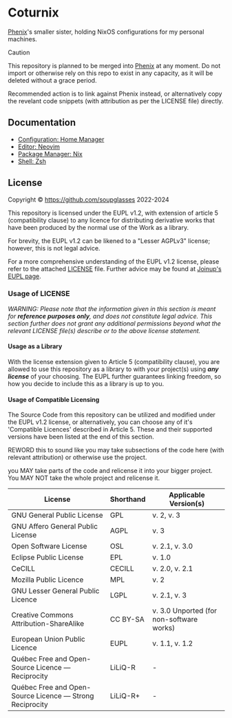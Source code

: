 # Coturnix

[Phenix](https://github.com/soupglasses/phenix)'s smaller sister, holding NixOS configurations for my personal machines.

> [!CAUTION]
> This repository is planned to be merged into [Phenix](https://github.com/soupglasses/phenix) at any moment. Do not import or otherwise rely on this repo to exist in any capacity, as it will be deleted without a grace period.
>
> Recommended action is to link against Phenix instead, or alternatively copy the revelant code snippets (with attribution as per the LICENSE file) directly.

## Documentation

- [Configuration: Home Manager](home/README.md)
- [Editor: Neovim](docs/nvim.md)
- [Package Manager: Nix](docs/nix.md)
- [Shell: Zsh](docs/zsh.md)

## License

Copyright © https://github.com/soupglasses 2022-2024

This repository is licensed under the EUPL v1.2, with extension of article 5
(compatibility clause) to any licence for distributing derivative works that
have been produced by the normal use of the Work as a library.

For brevity, the EUPL v1.2 can be likened to a "Lesser AGPLv3" license; however,
this is not legal advice.

For a more comprehensive understanding of the EUPL v1.2 license, please refer to
the attached [LICENSE](./LICENSE) file. Further advice may be found at
[Joinup's EUPL page](https://joinup.ec.europa.eu/collection/eupl).

### Usage of LICENSE

_WARNING: Please note that the information given in this section is meant for
___reference purposes only___, and does not constitute legal advice. This section
further does not grant any additional permissions beyond what the relevant
LICENSE file(s) describe or to the above license statement._

#### Usage as a Library

With the license extension given to Article 5 (compatibility clause), you are
allowed to use this repository as a library to with your project(s) using
___any license___ of your choosing. The EUPL further guarantees linking freedom,
so how you decide to include this as a library is up to you.

#### Usage of Compatible Licensing

The Source Code from this repository can be utilized and modified
under the EUPL v1.2 license, or alternatively, you can choose any of it's
'Compatible Licences' described in Article 5. These and their supported
versions have been listed at the end of this section.

REWORD this to sound like you may take subsections of the code here (with relevant attribution)
or otherwise use the project.

you MAY take parts of the code and relicense it into your bigger project.
You MAY NOT take the whole project and relicense it.


| License                                                   | Shorthand     | Applicable Version(s)                    |
|-----------------------------------------------------------|---------------|------------------------------------------|
| GNU General Public License                                | GPL           | v. 2, v. 3                               |
| GNU Affero General Public License                         | AGPL          | v. 3                                     |
| Open Software License                                     | OSL           | v. 2.1, v. 3.0                           |
| Eclipse Public License                                    | EPL           | v. 1.0                                   |
| CeCILL                                                    | CECILL        | v. 2.0, v. 2.1                           |
| Mozilla Public Licence                                    | MPL           | v. 2                                     |
| GNU Lesser General Public Licence                         | LGPL          | v. 2.1, v. 3                             |
| Creative Commons Attribution-ShareAlike                   | CC BY-SA      | v. 3.0 Unported (for non-software works) |
| European Union Public Licence                             | EUPL          | v. 1.1, v. 1.2                           |
| Québec Free and Open-Source Licence — Reciprocity         | LiLiQ-R       | -                                        |
| Québec Free and Open-Source Licence — Strong Reciprocity  | LiLiQ-R+      | -                                        |
